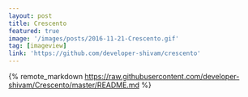 ```yaml
---
layout: post
title: Crescento
featured: true
image: '/images/posts/2016-11-21-Crescento.gif'
tag: [imageview]
link: 'https://github.com/developer-shivam/crescento'
---
```


{% remote_markdown https://raw.githubusercontent.com/developer-shivam/Crescento/master/README.md %}
